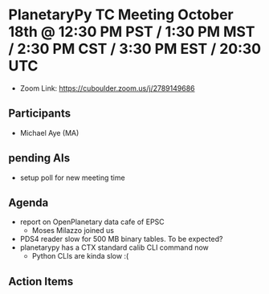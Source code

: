 # PlanetaryPy TC Meeting October 18th @ 12:30 PM PST / 1:30 PM MST / 2:30 PM CST / 3:30 PM EST / 20:30 UTC

* Zoom Link: https://cuboulder.zoom.us/j/2789149686

## Participants

* Michael Aye (MA)

## pending AIs
* setup poll for new meeting time

## Agenda

- report on OpenPlanetary data cafe of EPSC
  - Moses Milazzo joined us
- PDS4 reader slow for 500 MB binary tables. To be expected?
- planetarypy has a CTX standard calib CLI command now
  - Python CLIs are kinda slow :(


## Action Items
